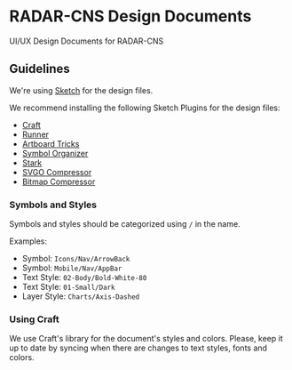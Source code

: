# RADAR-CNS Design Documents

UI/UX Design Documents for RADAR-CNS

## Guidelines
We're using [Sketch](https://www.sketchapp.com/) for the design files.

We recommend installing the following Sketch Plugins for the design files:
* [Craft](https://www.invisionapp.com/craft)
* [Runner](http://sketchrunner.com/)
* [Artboard Tricks](https://github.com/romannurik/Sketch-ArtboardTricks)
* [Symbol Organizer](https://github.com/sonburn/symbol-organizer)
* [Stark](http://www.getstark.co/)
* [SVGO Compressor](https://www.sketchapp.com/extensions/plugins/svgo-compressor/)
* [Bitmap Compressor](https://www.sketchapp.com/extensions/plugins/bitmap-compressor/)

### Symbols and Styles
Symbols and styles should be categorized using `/` in the name.

Examples:
* Symbol: `Icons/Nav/ArrowBack`
* Symbol: `Mobile/Nav/AppBar`
* Text Style: `02-Body/Bold-White-80`
* Text Style: `01-Small/Dark`
* Layer Style: `Charts/Axis-Dashed`

### Using Craft
We use Craft's library for the document's styles and colors. Please, keep it up to date by syncing when there are changes to text styles, fonts and colors.